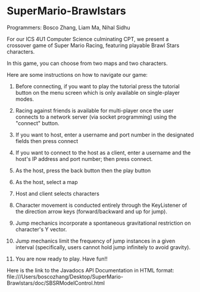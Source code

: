 # SuperMario-Brawlstars
Programmers: Bosco Zhang, Liam Ma, Nihal Sidhu

For our ICS 4U1 Computer Science culminating CPT, we present a crossover game of Super Mario Racing, featuring playable Brawl Stars characters. 

In this game, you can choose from two maps and two characters. 

Here are some instructions on how to navigate our game:
1. Before connecting, if you want to play the tutorial press the tutorial button on the menu screen which is only available on single-player modes.
  
2. Racing against friends is available for multi-player once the user connects to a network server (via socket programming) using the "connect" button.
   
3. If you want to host, enter a username and port number in the designated fields then press connect

4. If you want to connect to the host as a client, enter a username and the host's IP address and port number; then press connect.

5. As the host, press the back button then the play button

6. As the host, select a map

7. Host and client selects characters

8. Character movement is conducted entirely through the KeyListener of the direction arrow keys (forward/backward and up for jump).

9. Jump mechanics incorporate a spontaneous gravitational restriction on character's Y vector.

10. Jump mechanics limit the frequency of jump instances in a given interval (specifically, users cannot hold jump infinitely to avoid gravity).

11. You are now ready to play. Have fun!!

Here is the link to the Javadocs API Documentation in HTML format: file:///Users/boscozhang/Desktop/SuperMario-Brawlstars/doc/SBSRModelControl.html 
